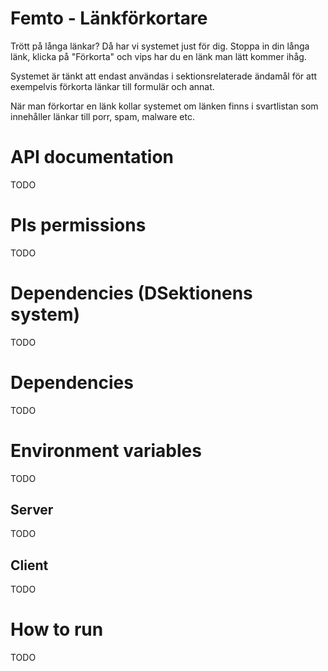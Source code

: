 # Femto - Länkförkortare

Trött på långa länkar? Då har vi systemet just för dig. Stoppa in din långa länk, klicka på "Förkorta" och vips har du en länk man lätt kommer ihåg.

Systemet är tänkt att endast användas i sektionsrelaterade ändamål för att exempelvis förkorta länkar till formulär och annat.

När man förkortar en länk kollar systemet om länken finns i svartlistan som innehåller länkar till porr, spam, malware etc.

# API documentation

TODO

# Pls permissions

TODO

# Dependencies (DSektionens system)

TODO

# Dependencies

TODO

# Environment variables

TODO

## Server

TODO

## Client

TODO

# How to run

TODO
